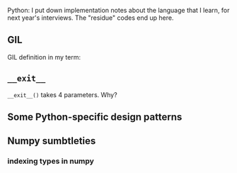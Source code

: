 Python:
I put down implementation notes about the language that I learn, for next year's interviews. The "residue" codes end up here.
## GIL
GIL definition in my term:
## `__exit__`
`__exit__()` takes 4 parameters. Why?
## Some Python-specific design patterns

## Numpy sumbtleties
### indexing types in numpy

